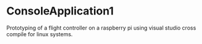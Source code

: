 # ConsoleApplication1

Prototyping of a flight controller on a raspberry pi
using visual studio cross compile for linux systems.